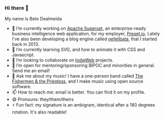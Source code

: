 ### Hi there 👋

My name is Beto Dealmeida

- 🔭 I’m currently working on [Apache Superset](https://github.com/apache/incubator-superset), an enterprise-ready business intelligence web application, for my employer, [Preset.io](https://preset.io/). Lately I've also been developing a blog engine called [nefelibata](https://github.com/betodealmeida/nefelibata), that I started back in 2013.
- 🌱 I’m currently learning SVG, and how to animate it with CSS and Javascript.
- 👯 I’m looking to collaborate on [IndieWeb](https://indieweb.org/) projects.
- 🤔 I’m open for mentoring/sponsoring BIPOC and minorities in general. Send me an email!
- 💬 Ask me about my music! I have a one-person band called [The Fishermen & the Priestess](https://thefishermenandthepriestess.com/), and I make music using open source software.
- 📫 How to reach me: email is better. You can find it on my profile.
- 😄 Pronouns: they/them/theirs
- ⚡ Fun fact: my signature is an ambigram, identical after a 180 degrees rotation. It's also readable!
